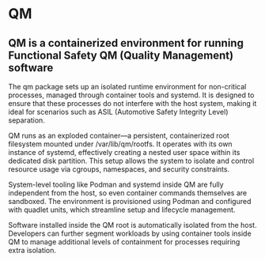 # QM

## QM is a containerized environment for running Functional Safety QM (Quality Management) software

The qm package sets up an isolated runtime environment for non-critical processes, managed through container tools and systemd. It is designed to ensure that these processes do not interfere with the host system, making it ideal for scenarios such as ASIL (Automotive Safety Integrity Level) separation.

QM runs as an exploded container—a persistent, containerized root filesystem mounted under /var/lib/qm/rootfs. It operates with its own instance of systemd, effectively creating a nested user space within its dedicated disk partition. This setup allows the system to isolate and control resource usage via cgroups, namespaces, and security constraints.

System-level tooling like Podman and systemd inside QM are fully independent from the host, so even container commands themselves are sandboxed. The environment is provisioned using Podman and configured with quadlet units, which streamline setup and lifecycle management.

Software installed inside the QM root is automatically isolated from the host. Developers can further segment workloads by using container tools inside QM to manage additional levels of containment for processes requiring extra isolation.